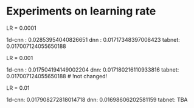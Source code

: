 # Experiments on learning rate 

LR = 0.0001

1d-cnn : 0.02853954040826651
dnn : 0.01717348397008423
tabnet: 0.017007124055650188

LR = 0.001

1d-cnn : 0.017504194149002204
dnn: 0.017180216110933816
tabnet: 0.017007124055650188 # !not changed!

LR = 0.01

1d-cnn: 0.017908272818014718
dnn: 0.01698606202581159
tabnet: TBA


